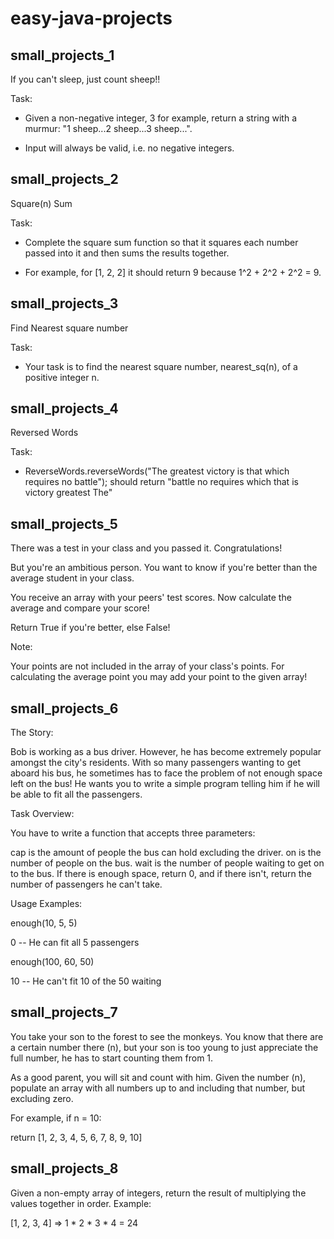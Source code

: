 # easy-java-projects

## small_projects_1

If you can't sleep, just count sheep!!

Task:

- Given a non-negative integer, 3 for example, return a string with a murmur: "1 sheep...2 sheep...3 sheep...". 

- Input will always be valid, i.e. no negative integers.

## small_projects_2

Square(n) Sum

Task:

- Complete the square sum function so that it squares each number passed into it and then sums the results together.

- For example, for [1, 2, 2] it should return 9 because 1^2 + 2^2 + 2^2 = 9.

## small_projects_3

Find Nearest square number

Task:

- Your task is to find the nearest square number, nearest_sq(n), of a positive integer n.

## small_projects_4

Reversed Words

Task:

- ReverseWords.reverseWords("The greatest victory is that which requires no battle");
should return "battle no requires which that is victory greatest The"

## small_projects_5

There was a test in your class and you passed it. Congratulations!

But you're an ambitious person. You want to know if you're better than the average student in your class.

You receive an array with your peers' test scores. Now calculate the average and compare your score!

Return True if you're better, else False!

Note:

Your points are not included in the array of your class's points. For calculating the average point you may add your point to the given array!

## small_projects_6

The Story:

Bob is working as a bus driver. However, he has become extremely popular amongst the city's residents. With so many passengers wanting to get aboard his bus, he sometimes has to face the 
problem of not enough space left on the bus! He wants you to write a simple program telling him if he will be able to fit all the passengers.

Task Overview:

You have to write a function that accepts three parameters:

cap is the amount of people the bus can hold excluding the driver.
on is the number of people on the bus.
wait is the number of people waiting to get on to the bus.
If there is enough space, return 0, and if there isn't, return the number of passengers he can't take.

Usage Examples:

enough(10, 5, 5)

0 -- He can fit all 5 passengers

enough(100, 60, 50)

10 -- He can't fit 10 of the 50 waiting

## small_projects_7


You take your son to the forest to see the monkeys. You know that there are a certain number there (n), but your son is too young to just appreciate the full number, he has to start counting them from 1.

As a good parent, you will sit and count with him. Given the number (n), populate an array with all numbers up to and including that number, but excluding zero.

For example, if n = 10:

return [1, 2, 3, 4, 5, 6, 7, 8, 9, 10]

## small_projects_8

Given a non-empty array of integers, return the result of multiplying the values together in order. Example:

[1, 2, 3, 4] => 1 * 2 * 3 * 4 = 24